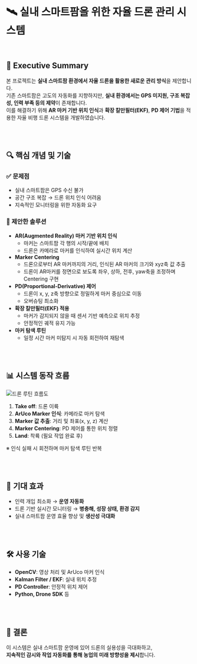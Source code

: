 
# 🛰️ 실내 스마트팜을 위한 자율 드론 관리 시스템

<br>

## 🧩 Executive Summary

본 프로젝트는 **실내 스마트팜 환경에서 자율 드론을 활용한 새로운 관리 방식**을 제안합니다.  
기존 스마트팜은 고도의 자동화를 지향하지만, **실내 환경에서는 GPS 미지원, 구조 복잡성, 인력 부족 등의 제약**이 존재합니다.  
이를 해결하기 위해 **AR 마커 기반 위치 인식**과 **확장 칼만필터(EKF)**, **PD 제어 기법**을 적용한 자율 비행 드론 시스템을 개발하였습니다.

<br><br>

## 🔍 핵심 개념 및 기술

### ✅ 문제점
- 실내 스마트팜은 GPS 수신 불가
- 공간 구조 복잡 → 드론 위치 인식 어려움
- 지속적인 모니터링을 위한 자동화 요구

### 🚀 제안한 솔루션
- **AR(Augmented Reality) 마커 기반 위치 인식**
  - 마커는 스마트팜 각 행의 시작/끝에 배치
  - 드론은 카메라로 마커를 인식하여 실시간 위치 계산
- **Marker Centering**
  - 드론으로부터 AR 마커까지의 거리, 인식된 AR 마커의 크기와 xyz축 값 추출
  - 드론이 AR마커를 정면으로 보도록 좌우, 상하, 전후, yaw축을 조정하며 Centering 구현
- **PD(Proportional-Derivative) 제어**
  - 드론이 x, y, z축 방향으로 정밀하게 마커 중심으로 이동
  - 오버슈팅 최소화
- **확장 칼만필터(EKF) 적용**
  - 마커가 감지되지 않을 때 센서 기반 예측으로 위치 추정
  - 안정적인 궤적 유지 가능
- **마커 탐색 루틴**
  - 일정 시간 마커 미탐지 시 자동 회전하여 재탐색

<br><br>

## 📊 시스템 동작 흐름

![드론 루틴 흐름도](./d1e24c89-96c4-42d0-9a9b-2f781497bb21.png)

1. **Take off**: 드론 이륙
2. **ArUco Marker 인식**: 카메라로 마커 탐색
3. **Marker 값 추출**: 거리 및 좌표(x, y, z) 계산
4. **Marker Centering**: PD 제어를 통한 위치 정렬
5. **Land**: 착륙 (필요 작업 완료 후)

※ 인식 실패 시 회전하며 마커 탐색 루틴 반복

<br><br>

## 🌱 기대 효과

- 인력 개입 최소화 → **운영 자동화**
- 드론 기반 실시간 모니터링 → **병충해, 성장 상태, 환경 감지**
- 실내 스마트팜 운영 효율 향상 및 **생산성 극대화**

<br><br>

## 🛠️ 사용 기술

- **OpenCV**: 영상 처리 및 ArUco 마커 인식
- **Kalman Filter / EKF**: 실내 위치 추정
- **PD Controller**: 안정적 위치 제어
- **Python, Drone SDK** 등

<br><br>

## 📌 결론

이 시스템은 실내 스마트팜 운영에 있어 드론의 실용성을 극대화하고,  
**지속적인 감시와 작업 자동화를 통해 농업의 미래 방향성을 제시**합니다.
